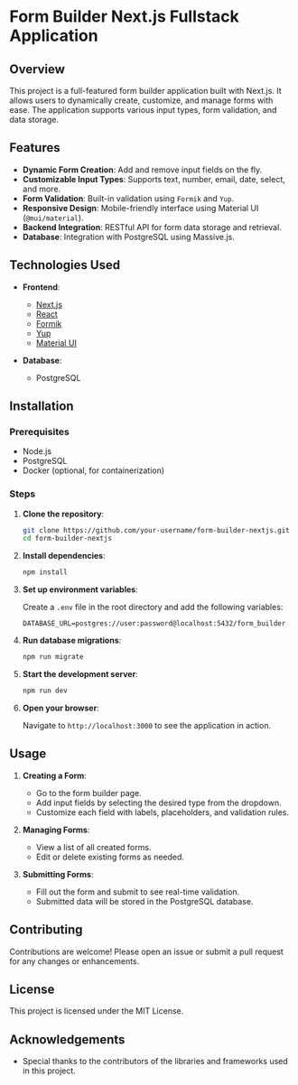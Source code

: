 # Form Builder Next.js Fullstack Application

## Overview

This project is a full-featured form builder application built with Next.js. It allows users to dynamically create, customize, and manage forms with ease. The application supports various input types, form validation, and data storage.

## Features

- **Dynamic Form Creation**: Add and remove input fields on the fly.
- **Customizable Input Types**: Supports text, number, email, date, select, and more.
- **Form Validation**: Built-in validation using `Formik` and `Yup`.
- **Responsive Design**: Mobile-friendly interface using Material UI (`@mui/material`).
- **Backend Integration**: RESTful API for form data storage and retrieval.
- **Database**: Integration with PostgreSQL using Massive.js.

## Technologies Used

- **Frontend**:

  - [Next.js](https://nextjs.org/)
  - [React](https://reactjs.org/)
  - [Formik](https://formik.org/)
  - [Yup](https://github.com/jquense/yup)
  - [Material UI](https://mui.com/)

- **Database**:

  - PostgreSQL

## Installation

### Prerequisites

- Node.js
- PostgreSQL
- Docker (optional, for containerization)

### Steps

1. **Clone the repository**:

   ```bash
   git clone https://github.com/your-username/form-builder-nextjs.git
   cd form-builder-nextjs
   ```

2. **Install dependencies**:

   ```bash
   npm install
   ```

3. **Set up environment variables**:

   Create a `.env` file in the root directory and add the following variables:

   ```plaintext
   DATABASE_URL=postgres://user:password@localhost:5432/form_builder
   ```

4. **Run database migrations**:

   ```bash
   npm run migrate
   ```

5. **Start the development server**:

   ```bash
   npm run dev
   ```

6. **Open your browser**:

   Navigate to `http://localhost:3000` to see the application in action.

## Usage

1. **Creating a Form**:

   - Go to the form builder page.
   - Add input fields by selecting the desired type from the dropdown.
   - Customize each field with labels, placeholders, and validation rules.

2. **Managing Forms**:

   - View a list of all created forms.
   - Edit or delete existing forms as needed.

3. **Submitting Forms**:
   - Fill out the form and submit to see real-time validation.
   - Submitted data will be stored in the PostgreSQL database.

## Contributing

Contributions are welcome! Please open an issue or submit a pull request for any changes or enhancements.

## License

This project is licensed under the MIT License.

## Acknowledgements

- Special thanks to the contributors of the libraries and frameworks used in this project.
